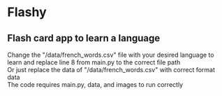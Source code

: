 # Flashy <br>
## Flash card app to learn a language
Change the "/data/french_words.csv" file with your desired language to learn and replace line 8 from main.py to the correct file path
<br>
Or just replace the data of "/data/french_words.csv" with correct format data
<br>
The code requires main.py, data, and images to run correctly
